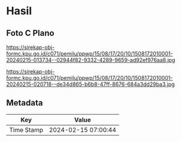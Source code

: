 # Hasil

## Foto C Plano

https://sirekap-obj-formc.kpu.go.id/c071/pemilu/ppwp/15/08/17/20/10/1508172010001-20240215-013734--02944f82-9332-4289-9659-ad92ef976aa8.jpg

https://sirekap-obj-formc.kpu.go.id/c071/pemilu/ppwp/15/08/17/20/10/1508172010001-20240215-020718--de34d865-b6b8-47ff-8676-684a3dd29ba3.jpg


## Metadata

| Key        | Value               |
| ---------- | ------------------- |
| Time Stamp | 2024-02-15 07:00:44 |



